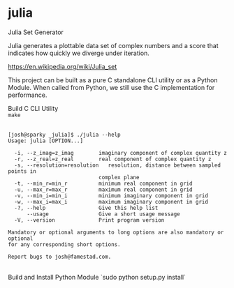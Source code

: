 # julia
Julia Set Generator

Julia generates a plottable data set of complex numbers and a score that indicates how quickly we diverge under iteration. 

https://en.wikipedia.org/wiki/Julia_set

This project can be built as a pure C standalone CLI utility or as a Python Module. When called from Python, we still use the C implementation for performance.

Build C CLI Utility  
`make`  
<br>
```
[josh@sparky _julia]$ ./julia --help
Usage: julia [OPTION...] 

  -i, --z_imag=z_imag        imaginary component of complex quantity z
  -r, --z_real=z_real        real component of complex quantity z
  -s, --resolution=resolution   resolution, distance between sampled points in
                             complex plane
  -t, --min_r=min_r          minimum real component in grid
  -u, --max_r=max_r          maximum real component in grid
  -v, --min_i=min_i          minimum imaginary component in grid
  -w, --max_i=max_i          maximum imaginary component in grid
  -?, --help                 Give this help list
      --usage                Give a short usage message
  -V, --version              Print program version

Mandatory or optional arguments to long options are also mandatory or optional
for any corresponding short options.

Report bugs to josh@famestad.com.
``` 
<br>
Build and Install Python Module  
`sudo python setup.py install`
